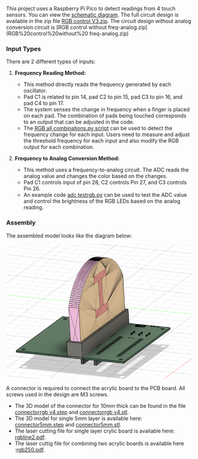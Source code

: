 This project uses a Raspberry Pi Pico to detect readings from 4 touch sensors. You can view the [schematic diagram](RGBsch.pdf). The full circuit design is available in the zip file [RGB control V3.zip](RGB%20control%20V3.zip).
The circuit design without analog conversion circuit is [RGB control without freq-analog.zip](RGB%20control%20without%20 
 freq-analog.zip)

### Input Types

There are 2 different types of inputs:

1. **Frequency Reading Method:**
   - This method directly reads the frequency generated by each oscillator.
   - Pad C1 is related to pin 14, pad C2 to pin 15, pad C3 to pin 16, and pad C4 to pin 17.
   - The system senses the change in frequency when a finger is placed on each pad. The combination of pads being touched corresponds to an output that can be adjusted in the code.
   - The [RGB all combinations.py script](RGB%20all%20combinations.py) can be used to detect the frequency change for each input. Users need to measure and adjust the threshold frequency for each input and also modify the RGB output for each combination.

2. **Frequency to Analog Conversion Method:**
   - This method uses a frequency-to-analog circuit. The ADC reads the analog value and changes the color based on the changes.
   - Pad C1 controls input of pin 28, C2 controls Pin 27, and C3 controls Pin 26.
   - An example code [adc testrgb.py](adc%20testrgb.py) can be used to test the ADC value and control the brightness of the RGB LEDs based on the analog reading.

### Assembly

The assembled model looks like the diagram below:

![Assemble](Assemble%20design.png)

A connector is required to connect the acrylic board to the PCB board. All screws used in the design are M3 screws.

- The 3D model of the connector for 10mm thick can be found in the file [connectorrgb v4.step](connectorrgb%20v4.step) and [connectorrgb v4.stl](connectorrgb%20v4.stl).
- The 3D model for single 5mm layer is available here: [connector5mm.step](connector5mm.step) and [connector5mm.stl](connector5mm.stl).
- The laser cutting file for single layer crylic board is available here: [rgbline2.pdf](rgbline2.pdf).
- The laser cuttig file for combining two acrylic boards is available here :[rgb250.pdf](rgb250.pdf).
